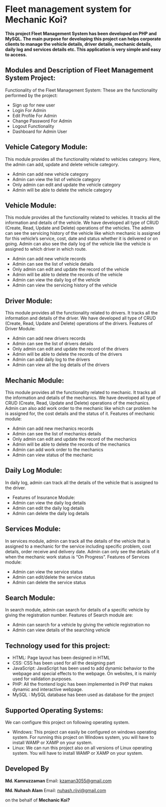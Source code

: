# Fleet management system for Mechanic Koi?

**This project Fleet Management System has been developed on PHP and MySQL. The main purpose for developing this project can helps corporate clients to manage the vehicle details, driver details, mechanic details, daily log and services details etc. This application is very simple and easy to access.**

## Modules and Description of Fleet Management System Project:
Functionality of the Fleet Management System:
These are the functionality performed by the project:
- Sign up for new user
- Login For Admin
- Edit Profile For Admin
- Change Password For Admin
- Logout Functionality
- Dashboard for Admin User

## Vehicle Category Module:
This module provides all the functionality related to vehicles category. Here, the admin can add, update and delete vehicle category.
- Admin can add new vehicle category
- Admin can view the list of vehicle category
- Only admin can edit and update the vehicle category
- Admin will be able to delete the vehicle category

## Vehicle Module:
This module provides all the functionality related to vehicles. It tracks all the information and details of the vehicle. We have developed all type of CRUD (Create, Read, Update and Delete) operations of the vehicles. The admin can see the servicing history of the vehicle like which mechanic is assigned for this vehicle’s service, cost, date and status whether it is delivered or on going. Admin can also see the daily log of the vehicle like the vehicle is assigned to which driver in which route.
- Admin can add new vehicle records
- Admin can see the list of vehicle details
- Only admin can edit and update the record of the vehicle
- Admin will be able to delete the records of the vehicle
- Admin can view the daily log of the vehicle
- Admin can view the servicing history of the vehicle

## Driver Module:
This module provides all the functionality related to drivers. It tracks all the information and details of the driver. We have developed all type of CRUD (Create, Read, Update and Delete) operations of the drivers. Features of Driver Module:
- Admin can add new drivers records
- Admin can see the list of drivers details
- Only admin can edit and update the record of the drivers
- Admin will be able to delete the records of the drivers
- Admin can add daily log to the drivers
- Admin can view all the log details of the drivers

## Mechanic Module:
This module provides all the functionality related to mechanic. It tracks all the information and details of the mechanics. We have developed all type of CRUD (Create, Read, Update and Delete) operations of the mechanics. Admin can also add work order to the mechanic like which car problem he is assigned for, the cost details and the status of it. Features of mechanic module:
- Admin can add new mechanics records
- Admin can see the list of mechanics details
- Only admin can edit and update the record of the mechanics
- Admin will be able to delete the records of the mechanics
- Admin can add work order to the mechanics
- Admin can view status of the mechanic

## Daily Log Module:
In daily log, admin can track all the details of the vehicle that is assigned to the driver.
- Features of Insurance Module:
- Admin can view the daily log details
- Admin can edit the daily log details
- Admin can delete the daily log details

## Services Module:
In services module, admin can track all the details of the vehicle that is assigned to a mechanic for the service including specific problem, cost details, order receive and delivery date. Admin can only see the details of it when the mechanic work status is “On Progress”. Features of Services module:
- Admin can view the service status
- Admin can edit/delete the service status
- Admin can delete the service status

## Search Module:
In search module, admin can search for details of a specific vehicle by giving the registration number. Features of Search module are:
- Admin can search for a vehicle by giving the vehicle registration no
- Admin can view details of the searching vehicle 

## Technology used for this project:
- HTML: Page layout has been designed in HTML
- CSS: CSS has been used for all the designing part
- JavaScript: JavaScript has been used to add dynamic behavior to the webpage and special effects to the webpage. On websites, it is mainly used for validation purposes.
- PHP: All the frontend logic has been implemented in PHP that makes dynamic and interactive webpage.
- MySQL : MySQL database has been used as database for the project

## Supported Operating Systems:
We can configure this project on following operating system.
- Windows: This project can easily be configured on windows operating system. For running this project on Windows system, you will have to install WAMP or XAMP on your system.
- Linux: We can run this project also on all versions of Linux operating system. You will have to install WAMP or XAMP on your system.

## Developed By

**Md. Kamruzzaman**
Email: kzaman3055@gmail.com

**Md. Nuhash Alam**
Email: nuhash.rijvi@gmail.com 

on the behalf of **Mechanic Koi?**

